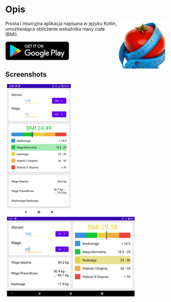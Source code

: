 # **Opis**
<a href="https://play.google.com/store/apps/developer?id=anddev404"><img width="150" align="right" style="margin:0px 0px 0px 0px" src="https://github.com/anddev404/Calculator-Bmi/blob/main/images/new_official_icon.png?raw=true)](https://play.google.com/store/apps/developer?id=anddev404"></a>

Prosta i intuicyjna aplikacja napisana w języku Kotlin, umożliwiająca obliczenie wskaźnika masy ciała (BMI).



   <a href="https://play.google.com/store/apps/developer?id=anddev404">
   <img width="200"  style="margin:0px 0px 0px 0px" src="https://github.com/anddev404/TechNews/blob/main/images/Google_Play_Store_badge_EN.svg.png?raw=true)](https://play.google.com/store/apps/developer?id=anddev404">
    </a>

## **Screenshots**
<img width="200" style="margin:0px 0px 0px 5px" src="https://github.com/anddev404/Calculator-Bmi/blob/main/images/portrait/Screenshot_data.png?raw=true"> <img width="400"  style="margin:0px 0px 0px 5px" src="https://github.com/anddev404/Calculator-Bmi/blob/main/images/landscape/Screenshot_data.png?raw=true">
